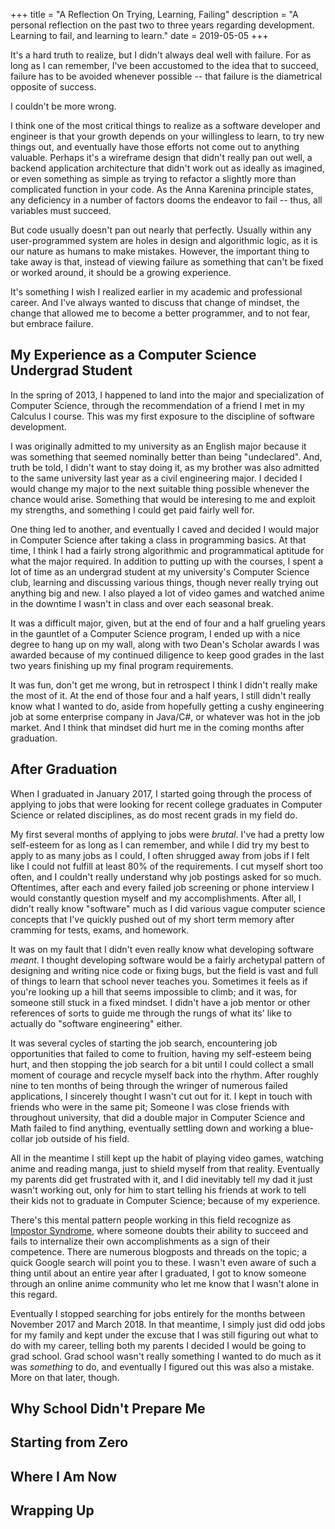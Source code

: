 +++
title = "A Reflection On Trying, Learning, Failing"
description = "A personal reflection on the past two to three years regarding development. Learning to fail, and learning to learn."
date = 2019-05-05
+++

It's a hard truth to realize, but I didn't always deal well with failure. For as long as I can remember, I've been accustomed to the idea that to succeed, failure has to be avoided whenever possible -- that failure is the diametrical opposite of success.

I couldn't be more wrong.

I think one of the most critical things to realize as a software developer and engineer is that your growth depends on your willingless to learn, to try new things out, and eventually have those efforts not come out to anything valuable. Perhaps it's a wireframe design that didn't really pan out well, a backend application architecture that didn't work out as ideally as imagined, or even something as simple as trying to refactor a slightly more than complicated function in your code. As the Anna Karenina principle states, any deficiency in a number of factors dooms the endeavor to fail -- thus, all variables must succeed.

But code usually doesn't pan out nearly that perfectly. Usually within any user-programmed system are holes in design and algorithmic logic, as it is our nature as humans to make mistakes. However, the important thing to take away is that, instead of viewing failure as something that can't be fixed or worked around, it should be a growing experience.

It's something I wish I realized earlier in my academic and professional career. And I've always wanted to discuss that change of mindset, the change that allowed me to become a better programmer, and to not fear, but embrace failure.

## My Experience as a Computer Science Undergrad Student

In the spring of 2013, I happened to land into the major and specialization of Computer Science, through the recommendation of a friend I met in my Calculus I course. This was my first exposure to the discipline of software development.

I was originally admitted to my university as an English major because it was something that seemed nominally better than being "undeclared". And, truth be told, I didn't want to stay doing it, as my brother was also admitted to the same university last year as a civil engineering major. I decided I would change my major to the next suitable thing possible whenever the chance would arise. Something that would be interesing to me and exploit my strengths, and something I could get paid fairly well for.

One thing led to another, and eventually I caved and decided I would major in Computer Science after taking a class in programming basics. At that time, I think I had a fairly strong algorithmic and programmatical aptitude for what the major required. In addition to putting up with the courses, I spent a lot of time as an undergrad student at my university's Computer Science club, learning and discussing various things, though never really trying out anything big and new. I also played a lot of video games and watched anime in the downtime I wasn't in class and over each seasonal break.

It was a difficult major, given, but at the end of four and a half grueling years in the gauntlet of a Computer Science program, I ended up with a nice degree to hang up on my wall, along with two Dean's Scholar awards I was awarded because of my continued diligence to keep good grades in the last two years finishing up my final program requirements.

It was fun, don't get me wrong, but in retrospect I think I didn't really make the most of it. At the end of those four and a half years, I still didn't really know what I wanted to do, aside from hopefully getting a cushy engineering job at some enterprise company in Java/C#, or whatever was hot in the job market. And I think that mindset did hurt me in the coming months after graduation.

## After Graduation

When I graduated in January 2017, I started going through the process of applying to jobs that were looking for recent college graduates in Computer Science or related disciplines, as do most recent grads in my field do.

My first several months of applying to jobs were *brutal*. I've had a pretty low self-esteem for as long as I can remember, and while I did try my best to apply to as many jobs as I could, I often shrugged away from jobs if I felt like I could not fulfill at least 80% of the requirements. I cut myself short too often, and I couldn't really understand why job postings asked for so much. Oftentimes, after each and every failed job screening or phone interview I would constantly question myself and my accomplishments. After all, I didn't really know "software" much as I did various vague computer science concepts that I've quickly pushed out of my short term memory after cramming for tests, exams, and homework.

It was on my fault that I didn't even really know what developing software *meant*. I thought developing software would be a fairly archetypal pattern of designing and writing nice code or fixing bugs, but the field is vast and full of things to learn that school never teaches you. Sometimes it feels as if you're looking up a hill that seems impossible to climb; and it was, for someone still stuck in a fixed mindset. I didn't have a job mentor or other references of sorts to guide me through the rungs of what its' like to actually do "software engineering" either.

It was several cycles of starting the job search, encountering job opportunities that failed to come to fruition, having my self-esteem being hurt, and then stopping the job search for a bit until I could collect a small moment of courage and recycle myself back into the rhythm. After roughly nine to ten months of being through the wringer of numerous failed applications, I sincerely thought I wasn't cut out for it. I kept in touch with friends who were in the same pit; Someone I was close friends with throughout university, that did a double major in Computer Science and Math failed to find anything, eventually settling down and working a blue-collar job outside of his field.

All in the meantime I still kept up the habit of playing video games, watching anime and reading manga, just to shield myself from that reality. Eventually my parents did get frustrated with it, and I did inevitably tell my dad it just wasn't working out, only for him to start telling his friends at work to tell their kids not to graduate in Computer Science; because of my experience.

There's this mental pattern people working in this field recognize as [Impostor Syndrome](https://en.wikipedia.org/wiki/Impostor_syndrome), where someone doubts their ability to succeed and fails to internalize their own accomplishments as a sign of their competence. There are numerous blogposts and threads on the topic; a quick Google search will point you to these. I wasn't even aware of such a thing until about an entire year after I graduated, I got to know someone through an online anime community who let me know that I wasn't alone in this regard.

Eventually I stopped searching for jobs entirely for the months between November 2017 and March 2018. In that meantime, I simply just did odd jobs for my family and kept under the excuse that I was still figuring out what to do with my career, telling both my parents I decided I would be going to grad school. Grad school wasn't really something I wanted to do much as it was *something* to do, and eventually I figured out this was also a mistake. More on that later, though.

## Why School Didn't Prepare Me

## Starting from Zero

## Where I Am Now

## Wrapping Up
